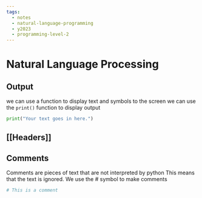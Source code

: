 ```yaml
---
tags:
  - notes
  - natural-language-programming
  - y2023
  - programming-level-2
---
```

# Natural Language Processing
## Output
we can use a function to display text and symbols to the screen
we can use the `print()` function to display output

```python
print("Your text goes in here.")
```

## [[Headers]]

## Comments
Comments are pieces of text that are not interpreted by python
This means that the text is ignored.
We use the # symbol to make comments


```python
# This is a comment
```
